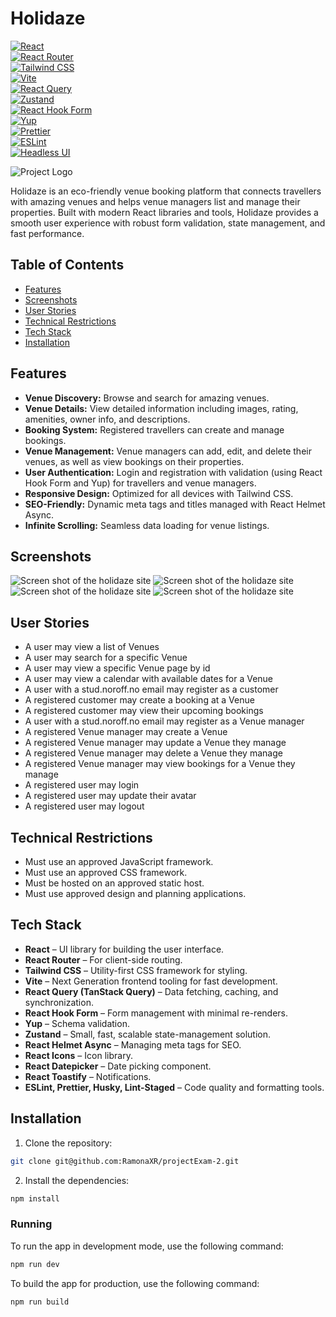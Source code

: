 # Holidaze

[![React](https://img.shields.io/badge/React--61DAFB?style=for-the-badge&logo=react&logoColor=white)](https://reactjs.org/)  
[![React Router](https://img.shields.io/badge/React_Router--CA4245?style=for-the-badge&logo=react-router&logoColor=white)](https://reactrouter.com/)  
[![Tailwind CSS](https://img.shields.io/badge/Tailwind_CSS--38B2AC?style=for-the-badge&logo=tailwindcss&logoColor=white)](https://tailwindcss.com/)  
[![Vite](https://img.shields.io/badge/Vite--646CFF?style=for-the-badge&logo=vite&logoColor=FFD62E)](https://vitejs.dev/)  
[![React Query](https://img.shields.io/badge/React_Query--FF4154?style=for-the-badge&logo=reactquery&logoColor=white)](https://tanstack.com/query/latest)  
[![Zustand](https://img.shields.io/badge/Zustand--8D48AE?style=for-the-badge&logo=zustand&logoColor=white)](https://github.com/pmndrs/zustand)  
[![React Hook Form](https://img.shields.io/badge/React_Hook_Form--EC5990?style=for-the-badge&logo=reacthookform&logoColor=white)](https://react-hook-form.com/)  
[![Yup](https://img.shields.io/badge/Yup--800080?style=for-the-badge&logo=yup&logoColor=white)](https://github.com/jquense/yup)  
[![Prettier](https://img.shields.io/badge/Prettier--F7B93E?style=for-the-badge&logo=prettier&logoColor=white)](https://prettier.io/)  
[![ESLint](https://img.shields.io/badge/ESLint--4B32C3?style=for-the-badge&logo=eslint&logoColor=white)](https://eslint.org/)  
[![Headless UI](https://img.shields.io/badge/Headless_UI--3B82F6?style=for-the-badge&logo=tailwindcss&logoColor=white)](https://headlessui.dev/)

![Project Logo](./public/logoholidaze.svg)

Holidaze is an eco-friendly venue booking platform that connects travellers with amazing venues and helps venue managers list and manage their properties. Built with modern React libraries and tools, Holidaze provides a smooth user experience with robust form validation, state management, and fast performance.

## Table of Contents

- [Features](#features)
- [Screenshots](#screenshots)
- [User Stories](#user-stories)
- [Technical Restrictions](#technical-restrictions)
- [Tech Stack](#tech-stack)
- [Installation](#installation)

## Features

- **Venue Discovery:** Browse and search for amazing venues.
- **Venue Details:** View detailed information including images, rating, amenities, owner info, and descriptions.
- **Booking System:** Registered travellers can create and manage bookings.
- **Venue Management:** Venue managers can add, edit, and delete their venues, as well as view bookings on their properties.
- **User Authentication:** Login and registration with validation (using React Hook Form and Yup) for travellers and venue managers.
- **Responsive Design:** Optimized for all devices with Tailwind CSS.
- **SEO-Friendly:** Dynamic meta tags and titles managed with React Helmet Async.
- **Infinite Scrolling:** Seamless data loading for venue listings.

## Screenshots

![Screen shot of the holidaze site](./public/img/screenshot1.jpg)
![Screen shot of the holidaze site](./public/img/screenshot2.jpg)
![Screen shot of the holidaze site](./public/img/screenshot3.jpg)
![Screen shot of the holidaze site](./public/img/screenshot4jpg.jpg)

## User Stories

- A user may view a list of Venues
- A user may search for a specific Venue
- A user may view a specific Venue page by id
- A user may view a calendar with available dates for a Venue
- A user with a stud.noroff.no email may register as a customer
- A registered customer may create a booking at a Venue
- A registered customer may view their upcoming bookings
- A user with a stud.noroff.no email may register as a Venue manager
- A registered Venue manager may create a Venue
- A registered Venue manager may update a Venue they manage
- A registered Venue manager may delete a Venue they manage
- A registered Venue manager may view bookings for a Venue they manage
- A registered user may login
- A registered user may update their avatar
- A registered user may logout

## Technical Restrictions

- Must use an approved JavaScript framework.
- Must use an approved CSS framework.
- Must be hosted on an approved static host.
- Must use approved design and planning applications.

## Tech Stack

- **React** – UI library for building the user interface.
- **React Router** – For client-side routing.
- **Tailwind CSS** – Utility-first CSS framework for styling.
- **Vite** – Next Generation frontend tooling for fast development.
- **React Query (TanStack Query)** – Data fetching, caching, and synchronization.
- **React Hook Form** – Form management with minimal re-renders.
- **Yup** – Schema validation.
- **Zustand** – Small, fast, scalable state-management solution.
- **React Helmet Async** – Managing meta tags for SEO.
- **React Icons** – Icon library.
- **React Datepicker** – Date picking component.
- **React Toastify** – Notifications.
- **ESLint, Prettier, Husky, Lint-Staged** – Code quality and formatting tools.

## Installation

1. Clone the repository:

```bash
git clone git@github.com:RamonaXR/projectExam-2.git
```

2.  Install the dependencies:

```bash
npm install
```

### Running

To run the app in development mode, use the following command:

```bash
npm run dev
```

To build the app for production, use the following command:

```bash
npm run build
```
